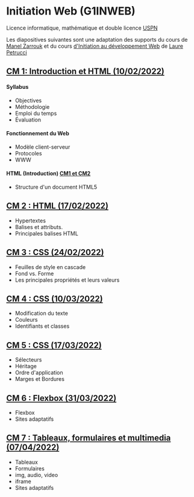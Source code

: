 # Initiation Web (G1INWEB)

Licence informatique, mathématique et double licence
[USPN](https://www.univ-paris13.fr/)

Les diapositives suivantes sont une adaptation  des
supports du cours de [Manel
Zarrouk](https://lipn.univ-paris13.fr/membre-2)
et du cours [d'Initiation au développement Web](https://lipn.univ-paris13.fr/~petrucci/M1106/
) de [Laure Petrucci](https://lipn.univ-paris13.fr/~petrucci/)




## [CM 1: Introduction et HTML (10/02/2022)](./01-intro)

#### Syllabus
* Objectives
* Méthodologie
* Emploi du temps 
* Évaluation 

#### Fonctionnement du Web
* Modèle client-serveur 
* Protocoles 
* WWW

#### HTML (Introduction) [CM1 et CM2](./02-html)
* Structure d'un document HTML5

## [CM 2 : HTML (17/02/2022)](./02-html)
* Hypertextes
* Balises et attributs.
* Principales balises HTML

## [CM 3 : CSS (24/02/2022)](./03-css)
* Feuilles de style en cascade
* Fond vs. Forme
* Les principales propriétés et leurs valeurs

## [CM 4 : CSS (10/03/2022)](./03-css/#/32)
* Modification du texte
* Couleurs
* Identifiants et classes

## [CM 5 : CSS (17/03/2022)](./03-css/#/44)
* Sélecteurs
* Héritage 
* Ordre d'application
* Marges et Bordures

## [CM 6 : Flexbox (31/03/2022)](./04-flex)
* Flexbox
* Sites adaptatifs

## [CM 7 : Tableaux, formulaires et multimedia  (07/04/2022)](./05-misc)
* Tableaux
* Formulaires 
* img, audio, video
* iframe
* Sites adaptatifs
